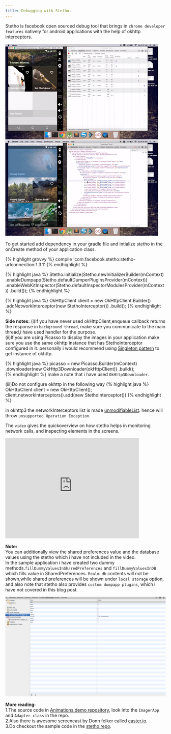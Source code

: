 ```yaml
---
title: Debugging with Stetho.
---
```

Stetho is facebook open sourced debug tool that brings in `chrome developer features` natively for android applications with the help of okhttp interceptors.
<!--more-->

![ScreenShot](/img/Blog/stetho-network.gif)
![ScreenShot](/img/Blog/stetho-inspect1.gif)


To get started add dependency in your gradle file and intialize stetho in the onCreate method of your application class.

 {% highlight grovvy %}
   compile 'com.facebook.stetho:stetho-urlconnection:1.3.1'
 {% endhighlight %}
 
 {% highlight java %}
  Stetho.initialize(Stetho.newInitializerBuilder(mContext)
   .enableDumpapp(Stetho.defaultDumperPluginsProvider(mContext))
   .enableWebKitInspector(Stetho.defaultInspectorModulesProvider(mContext))
   .build());
 {% endhighlight %}

 
{% highlight java %}
OkHttpClient client =  new OkHttpClient.Builder()
                  .addNetworkInterceptor(new StethoInterceptor())
                  .build();
{% endhighlight %}

**Side notes:** 
(i)If you have never used okHttpClient,enqueue callback returns the response in  `background thread`, make sure you communicate to the main thread,i have used handler for the purpose.<br/>
(ii)If you are using Picasso to display the images in your application make sure you use the same okhttp instance that has StethoInterceptor configured in it.
personally i would recommend using [Singleton pattern](https://en.wikipedia.org/wiki/Singleton_pattern) to get instance of okhttp.

{% highlight java %}
	picasso = new Picasso.Builder(mContext)
                .downloader(new OkHttp3Downloader(okHttpClient))
                .build();	
{% endhighlight %}
make a note that i have used `OkHttp3Downloader`.  

(iii)Do not configure okhttp in the following way
{% highlight java %}
	OkHttpClient client = new OkHttpClient();
	client.networkInterceptors().add(new StethoInterceptor())
{% endhighlight %}

in okhttp3 the networkInterceptors list is made [unmodifiableList](http://www.tutorialspoint.com/java/util/collections_unmodifiablelist.htm). 
hence will throw  `unsupported Operation Exception`.


The `video` gives the quickoverview on how stetho helps in monitoring network calls, and inspecting elements in the screens.

<iframe width="420" height="315" src="https://www.youtube.com/embed/gscgCjhRWPk" frameborder="0" allowfullscreen></iframe>

**Note:**<br/>
 You can additionally view the shared preferences value and the database values using the stetho which i have not included in the video.<br/> 
 In the sample application i have created two dummy methods.`fillDummyValuesInSharedPreferences` and `fillDummyValuesInDB` which fills value in SharedPreferences.
 `Realm db` contents will not be shown,while shared preferences will be shown under `local storage` option, and also note that stetho also provides `custom dumpapp plugins`, which i have not covered in this blog post.

![ScreenShot](/img/Blog/stethodb.png) 

**More reading:**<br/>
1.The source code in [Animations demo repository](https://github.com/callmekarthik/AnimationsDemo), look into the `ImagerApp` and `Adapter class` in the repo.<br/>
2.Also there is awesome screencast by Donn felker called [caster.io](https://caster.io/episodes/episode-4-debugging-android-with-stetho/).<br/>
3.Do checkout the sample code in the [stetho repo](https://github.com/facebook/stetho).<br/>



